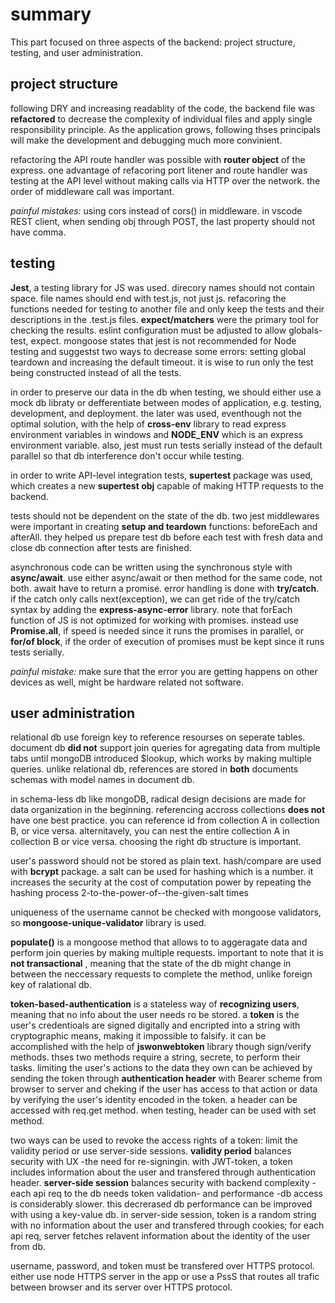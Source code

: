# summary

This part focused on three aspects of the backend: project structure, testing, and user administration.

## project structure

following DRY and increasing readablity of the code, the backend file was **refactored** to decrease the complexity of individual files and apply single responsibility principle. As the application grows, following thses principals will make the development and debugging much more convinient.

refactoring the API route handler was possible with **router object** of the express. one advantage of refacoring port litener and route handler was testing at the API level without making calls via HTTP over the network. the order of middleware call was important. 

*painful mistakes:* using cors instead of cors() in middleware. in vscode REST client, when sending obj through POST, the last property should not have comma.

## testing

**Jest**, a testing library for JS was used. direcory names should not contain space. file names should end with test.js, not just js. refacoring the functions needed for testing to another file and only keep the tests and their descriptions in the .test.js files. **expect/matchers** were the primary tool for checking the results. eslint configuration must be adjusted to allow globals-test, expect. mongoose states that jest is not recommended for Node testing and suggestst two ways to decrease some errors: setting global teardown and increasing the default timeout. it is wise to run only the test being constructed instead of all the tests.

in order to preserve our data in the db when testing, we should either use a mock db libraty or defferentiate between modes of application, e.g. testing, development, and deployment. the later was used, eventhough not the optimal solution, with the help of **cross-env** library to read express environment variables in windows and **NODE_ENV** which is an express environment variable. also, jest must run tests serially instead of the default parallel so that db interference don't occur while testing.

in order to write API-level integration tests, **supertest** package was used, which creates a new **supertest obj** capable of making HTTP requests to the backend.

tests should not be dependent on the state of the db. two jest middlewares were important in creating **setup and teardown** functions: beforeEach and afterAll. they helped us prepare test db before each test with fresh data and close db connection after tests are finished.

asynchronous code can be written using the synchronous style with **async/await**. use either async/await or then method for the same code, not both. await have to return a promise. error handling is done with **try/catch**. if the catch only calls next(exception), we can get ride of the try/catch syntax by adding the **express-async-error** library.  note that forEach function of JS is not optimized for working with promises. instead use **Promise.all**, if speed is needed since it runs the promises in parallel, or **for/of block**, if the order of execution of promises must be kept since it runs tests serially.

*painful mistake:* make sure that the error you are getting happens on other devices as well, might be hardware related not software.

## user administration

relational db use foreign key to reference resourses on seperate tables. document db **did not** support join queries for agregating data from multiple tabs until mongoDB introduced $lookup, which works by making multiple queries. unlike relational db, references are stored in **both** documents schemas with model names in document db.

in schema-less db like mongoDB, radical design decisions are made for data organization in the beginning. referencing accross collections **does not** have one best practice. you can reference id from collection A in collection B, or vice versa. alternitavely, you can nest the entire collection A in collection B or vice versa. choosing the right db structure is important.

user's password should not be stored as plain text. hash/compare are used with **bcrypt** package. a salt can be used for hashing which is a number. it increases the security at the cost of computation power by repeating the hashing process 2-to-the-power-of--the-given-salt times 

uniqueness of the username cannot be checked with mongoose validators, so **mongoose-unique-validator** library is used.

**populate()** is a mongoose method that allows to to aggeragate data and perform join queries by making multiple requests. important to note that it is **not transactional** , meaning that the state of the db might change in between the neccessary requests to complete the method, unlike foreign key of ralational db.

**token-based-authentication** is a stateless way of **recognizing users**, meaning that no info about the user needs ro be stored. a **token** is the user's credentioals are signed digitally and encripted into a string with cryptographic means, making it impossible to falsify. it can be accomplished with the help of **jswonwebtoken** library though sign/verify methods. thses two methods require a string, secrete, to perform their tasks. limiting the user's actions to the data they own can be achieved by sending the token through **authentication header** with Bearer scheme from browser to server and cheking if the user has access to that action or data by verifying the user's identity encoded in the token. a header can be accessed with req.get method. when testing, header can be used with set method. 

two ways can be used to revoke the access rights of a token: limit the validity period or use server-side sessions. 
**validity period** balances security with UX -the need for re-signingin. with JWT-token, a token includes information about the user and transfered through authentication header. 
**server-side session** balances security with backend complexity -each api req to the db needs token validation- and performance -db access is considerably slower. this decrerased db performance can be improved with using a key-value db. in server-side session, token is a random string with no information about the user and transfered through cookies; for each api req, server fetches relavent information about the identity of the user from db.

username, password, and token must be transfered over HTTPS protocol. either use node HTTPS server in the app or use a PssS that routes all trafic between browser and its server over HTTPS protocol.

 




